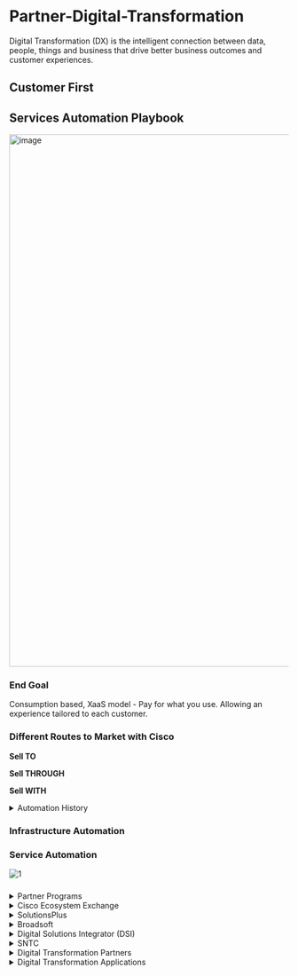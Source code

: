 # Partner-Digital-Transformation

Digital Transformation (DX) is the intelligent
connection between data, people, things and
business that drive better business outcomes
and customer experiences.

## Customer First

## Services Automation Playbook

<img width="960" alt="image" src="https://user-images.githubusercontent.com/9085386/176502590-cd31ec6f-f607-4f81-bad4-bdd31e306919.png">


### End Goal 

Consumption based,  XaaS model - Pay for what you use. Allowing an experience tailored to each customer.

### Different Routes to Market with Cisco

**Sell TO**

**Sell THROUGH**

**Sell WITH**




<details>
<summary>Automation History</summary>

  
Automation, the application of machines to tasks once
performed by human beings or, increasingly, to tasks
that would otherwise be impossible. Although the term
mechanization is often used to refer to the simple
replacement of human labour by machines, automation
generally implies the integration of machines into a self
governing system. Automation has revolutionized those
areas in which it has been introduced, and there is
scarcely an aspect of modern life that has been
unaffected by it.
The term automation was coined in the automobile
industry about 1946 to describe the increased use of
automatic devices and controls in mechanized
production lines. The origin of the word is attributed to
D.S. Harder, an engineering manager at the Ford Motor
Company at the time.
https://www.britannica.com/technology/automation
  
</details>

### Infrastructure Automation

### Service Automation

![1](https://user-images.githubusercontent.com/9085386/176254449-34ba3963-1748-4fa7-a085-7eae487af17b.png)

### 


<details>
<summary> Partner Programs </summary>

<img width="1273" alt="CleanShot-Preview202206-29 at 07 03 00@2x" src="https://user-images.githubusercontent.com/9085386/176431892-977ca465-240b-483d-ac93-6bbf72ffb386.png">
  
![CleanShot-Firefox202206-29 at 07 34 31](https://user-images.githubusercontent.com/9085386/176437402-05679604-36cd-48b3-87eb-759efde12310.png)

**Cisco Portfolio Explorer**

Explore the use cases and architectures that are making a difference in your industry.


**PXP Digital Co-Sell**

Cisco's Partner Experience Platform making it easy for partners to digitally connect and provide co-sells opportunities.



![CleanShot-Safari202206-29 at 12 37 30](https://user-images.githubusercontent.com/9085386/176500593-7fb0c648-0bfd-4822-bd7b-c5da9dfcaeec.png)

![CleanShot-Safari202206-29 at 12 38 29](https://user-images.githubusercontent.com/9085386/176500753-01c6d303-1226-44fb-b42c-ec32c38748da.png)

![CleanShot-Safari202206-29 at 12 39 29](https://user-images.githubusercontent.com/9085386/176500959-9569e53e-2d00-4725-bce1-54457c4c8a23.png)

![CleanShot-Safari202206-29 at 12 40 02](https://user-images.githubusercontent.com/9085386/176501147-0c36a423-19e9-4553-a1f0-57d2ee4de5eb.png)

![CleanShot-Safari202206-29 at 12 42 41](https://user-images.githubusercontent.com/9085386/176501510-340619a2-f90f-4f29-b179-c2ba80ce8b14.png)



</details>


<details>
<summary> Cisco Ecosystem Exchange </summary>

Accelerate digital transformation with technology solutions tailored to your business needs.

https://developer.cisco.com/ecosystem/?dtid=odiprc001089

**Example Projects** 

</details>



<details>
<summary>SolutionsPlus</summary>

SolutionsPlus partners offer a select set of tested "Cisco Compatible" products on the Cisco Systems global price list. This makes it easy for customers to find and purchase Cisco Ecosystem products from Cisco sales teams and channel partners to meet your specific business and technology needs.





**What SolutionsPlus are doing?**
  
</details>

<details>
<summary>Broadsoft</summary>

Broadsoft's solutions partners are innovators across the cloud communications and collaboration value chain. Explore the broad range of categories and partners that are part of our BroadSoft Ecosystem.

**What Broadsoft's solutions partners are doing?**
  
</details>


<details>
<summary>Digital Solutions Integrator (DSI)</summary>

Meet the integrators who specialize in digital solutions. They know how to integrate digital capabilities across all business operations, and are experts at driving those conversations with customers.






**What DSI partners are doing?**
  
**KLA**

KLA Laboratories, Inc. is an industry leader in the assessment, design, engineering, installation, certification, and support of networks, physical infrastructure, Wi-Fi, Industrial IoT, collaboration and audio/visual systems.

KLA provides Turn-Key Solutions for all projects leveraging both internal resources and partner resources to maximize efficiency and provide cost-effective solutions.
  
</details>


<details>
<summary>SNTC</summary>

![CleanShot-Safari202206-28 at 21 09 37](https://user-images.githubusercontent.com/9085386/176335911-590fca9a-aedf-4fb1-a83a-bd6dd38fe006.png)


https://www.cisco.com/c/en/us/support/services/smart-net-total-care/index.html

Prerequisites for Self-Service Onboarding
In order to complete the self-service onboarding process, you must meet these requirements:
You must have a valid Cisco account profile. If you do not have a Cisco username and account profile, refer to the Registration page.
Your profile must have one or more smart-entitled contracts associated with it. Some examples of smart-entitled contracts include SMARTnet (now Smart Net Total Care), SP Base, TelePresence, Essential Operate, and Solution Support.

**Service APIs**

https://developer.cisco.com/docs/service-apis/#!introduction-to-cisco-services-apis/introduction-to-cisco-services-apis

**Resources**

https://community.cisco.com/t5/smart-net-total-care-portal-and/cisco-sntc-portal-registration/td-p/4640157

https://community.cisco.com/t5/smart-net-total-care-blogs/services-apis-are-available/ba-p/3728792#M105

https://www.cisco.com/c/en/us/support/services/sntc-portal/video-resources-partner.html

</details>

<details>
<summary> Digital Transformation Partners</summary>
  
**Tail-f**
  
Cisco® Network Services Orchestrator (NSO) enabled by Tail-f® is an industry-leading orchestration platform for hybrid networks. It provides comprehensive lifecycle service automation to enable you to design and deliver high-quality services faster and more easily.
NSO is a model driven (YANG) platform for automating your network orchestration. It supports multi-vendor networks through a rich variety of Network Element Drivers (NEDs).

https://www.tail-f.com/
  
  
</details>

<details>
<summary> Digital Transformation Applications</summary>
  
**NSO**
  
Cisco® Network Services Orchestrator (NSO) enabled by Tail-f® is an industry-leading orchestration platform for hybrid networks. It provides comprehensive lifecycle service automation to enable you to design and deliver high-quality services faster and more easily.
NSO is a model driven (YANG) platform for automating your network orchestration. It supports multi-vendor networks through a rich variety of Network Element Drivers (NEDs).

**Video Series**
  
https://community.cisco.com/t5/nso-developer-hub-blogs/nso-developer-days-2018-video-links/ba-p/3682921
  
**Cisco Crosswork Network Automation**
  
https://www.cisco.com/c/en/us/products/cloud-systems-management/crosswork-network-automation/index.html
  
  
</details>
